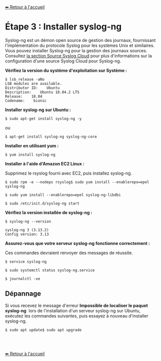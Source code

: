[⬅ Retour à l'accueil](README.md)
<br/>

# Étape 3 : Installer syslog-ng

Syslog-ng est un démon open source de gestion des journaux, fournissant l'implémentation du protocole Syslog pour les systèmes Unix et similaires. Vous pouvez installer Syslog-ng pour la gestion des journaux sources. Consultez [la section Source Syslog Cloud](/help/docs/send-data/hosted-collectors/cloud-syslog-source/) pour plus d'informations sur la configuration d'une source Syslog Cloud pour Syslog-ng.

**Vérifiez la version du système d'exploitation sur Système :**

```
$ lsb_release -aNo 
LSB modules are available.
Distributor ID:    Ubuntu
Description:    Ubuntu 18.04.2 LTS
Release:    18.04
Codename:    bionic
```

**Installer syslog-ng sur Ubuntu :**

```
$ sudo apt-get install syslog-ng -y
```

ou 

```
$ apt-get install syslog-ng syslog-ng-core
```

**Installer en utilisant yum :**

```
$ yum install syslog-ng
```

**Installer à l'aide d'Amazon EC2 Linux :**

Supprimez le rsyslog fourni avec EC2, puis installez syslog-ng.

```
$ sudo rpm -e --nodeps rsyslog$ sudo yum install --enablerepo=epel syslog-ng
```
```
$ sudo yum install --enablerepo=epel syslog-ng-libdbi
```
```
$ sudo /etc/init.d/syslog-ng start
```

**Vérifiez la version installée de syslog-ng :**

```
$ syslog-ng --version
```

```info
syslog-ng 3 (3.13.2)
Config version: 3.13
```

**Assurez-vous que votre serveur syslog-ng fonctionne correctement :**

Ces commandes devraient renvoyer des messages de réussite. 

```
$ service syslog-ng 
```

```
$ sudo systemctl status syslog-ng.service
```

```
$ journalctl -xe
```

## Dépannage[​](#troubleshooting "Direct link to Troubleshooting")

Si vous recevez le message d'erreur **Impossible de localiser le paquet syslog-ng**  lors de l'installation d'un serveur syslog-ng sur Ubuntu, exécutez les commandes suivantes, puis essayez à nouveau d'installer syslog-ng.

```
$ sudo apt update$ sudo apt upgrade
```
<br/><br/>

[⬅ Retour à l'accueil](README.md)

